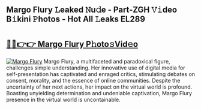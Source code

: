 ## Margo Flury 𝙻eaked 𝙽u𝚍e - Part-ZGH 𝚅𝚒deo B𝚒kini 𝙿hotos - Hot All 𝙻eaks EL289

# <h2><a href="http://ld3vf6.urlbe.top/?page=Margo+Flury">🔗🔗👉👉 Margo Flury P𝚑oto𝚜Vid𝚎o</a></h2>

[![Margo Flury](https://i.imgur.com/eBuTRDB.gif)](http://ld3vf6.urlbe.top/?page=Margo+Flury)
Margo Flury, a multifaceted and paradoxical figure, challenges simple understanding. Her innovative use of digital media for self-presentation has captivated and enraged critics, stimulating debates on consent, morality, and the essence of online communities. Despite the uncertainty of her next actions, her impact on the virtual world is profound. Boasting unyielding determination and undeniable captivation, Margo Flury presence in the virtual world is uncontainable.
